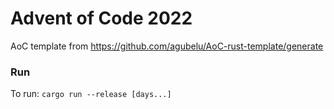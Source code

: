 # Advent of Code 2022

AoC template from https://github.com/agubelu/AoC-rust-template/generate

### Run

To run: `cargo run --release [days...]`
